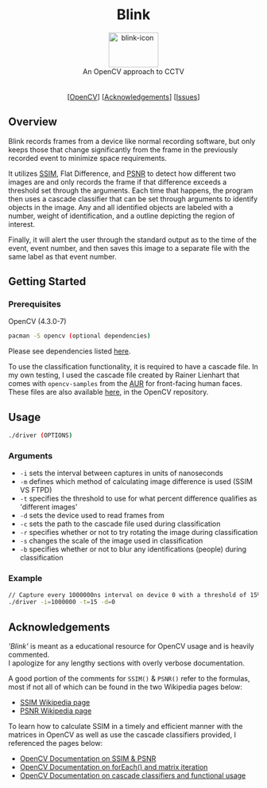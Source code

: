 
<h1 align="center">Blink</h1> 
  <p align="center">
  <img src="https://i.imgur.com/zB2YVNx.png"  alt="blink-icon"  width="100"  height="70"><br>
    An OpenCV approach to CCTV
    <br/><br/><br/>
    [<a href="https://docs.opencv.org/4.0.1/index.html">OpenCV</a>]
    [<a href="https://github.com/Haskili/Blink#acknowledgements">Acknowledgements</a>]
    [<a href="https://github.com/Haskili/Blink/issues">Issues</a>]
  </p>
</p>

## Overview

Blink records frames from a device like normal recording software, but only keeps those that change significantly from the frame in the previously recorded event to minimize space requirements.

It utilizes [SSIM](https://en.wikipedia.org/wiki/Structural_similarity), Flat Difference, and [PSNR](https://en.wikipedia.org/wiki/Peak_signal-to-noise_ratio) to detect how different two images are and only records the frame if that difference exceeds a threshold set through the arguments. Each time that happens, the program then uses a cascade classifier that can be set through arguments to identify objects in the image. Any and all identified objects are labeled with a number, weight of identification, and a outline depicting the region of interest. 

Finally, it will alert the user through the standard output as to the time of the event, event number, and then saves this image to a separate file with the same label as that event number.

## Getting Started

### Prerequisites
OpenCV (4.3.0-7)
```sh
pacman -S opencv (optional dependencies)
```
Please see dependencies listed [here](https://www.archlinux.org/packages/extra/x86_64/opencv/).

To use the classification functionality, it is required to have a cascade file. In my own testing, I used the cascade file created by Rainer Lienhart that comes with `opencv-samples` from the [AUR](https://www.archlinux.org/packages/extra/x86_64/opencv-samples/) for front-facing human faces. These files are also available [here](https://github.com/opencv/opencv/blob/master/data/haarcascades/), in the OpenCV repository.

## Usage

```sh
./driver (OPTIONS)
```

### Arguments
* `-i` sets the interval between captures in units of nanoseconds
* `-m` defines which method of calculating image difference is used (SSIM VS FTPD)
* `-t` specifies the threshold to use for what percent difference qualifies as 'different images'
* `-d` sets the device used to read frames from
* `-c` sets the path to the cascade file used during classification
* `-r` specifies whether or not to try rotating the image during classification
* `-s` changes the scale of the image used in classification
* `-b` specifies whether or not to blur any identifications (people) during classification

### Example
```sh
// Capture every 1000000ns interval on device 0 with a threshold of 15%
./driver -i=1000000 -t=15 -d=0
```

## Acknowledgements
*'Blink'* is meant as a educational resource for OpenCV usage and is heavily commented.</br>
I apologize for any lengthy sections with overly verbose documentation.

A good portion of the comments for `SSIM()` & `PSNR()` refer to the formulas, most if not all of which can be found in the two Wikipedia pages below:
* [SSIM Wikipedia page](https://en.wikipedia.org/wiki/Structural_similarity)
* [PSNR Wikipedia page](https://en.wikipedia.org/wiki/Peak_signal-to-noise_ratio)

To learn how to calculate SSIM in a timely and efficient manner with the matrices in OpenCV as well as use the cascade classifiers provided, I referenced the pages below: 
* [OpenCV Documentation on SSIM & PSNR](https://docs.opencv.org/2.4/doc/tutorials/highgui/video-input-psnr-ssim/video-input-psnr-ssim.html)
* [OpenCV Documentation on forEach() and matrix iteration](https://docs.opencv.org/4.0.1/d3/d63/classcv_1_1Mat.html#a952ef1a85d70a510240cb645a90efc0d)
* [OpenCV Documentation on cascade classifiers and functional usage](https://docs.opencv.org/4.0.1/db/d28/tutorial_cascade_classifier.html)
